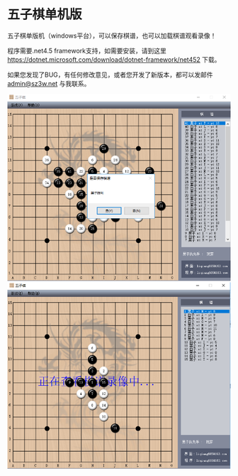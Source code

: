 # 五子棋单机版
五子棋单版机（windows平台），可以保存棋谱，也可以加载棋谱观看录像！

程序需要.net4.5 framework支持，如需要安装，请到这里 https://dotnet.microsoft.com/download/dotnet-framework/net452 下载。

如果您发现了BUG，有任何修改意见，或者您开发了新版本，都可以发邮件 admin@sz3w.net 与我联系。

![Image text](https://raw.githubusercontent.com/SinGooCMS/gobang/master/lib/play.png)
![Image text](https://raw.githubusercontent.com/SinGooCMS/gobang/master/lib/record.png)
